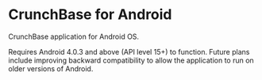 CrunchBase for Android
======================

CrunchBase application for Android OS.

Requires Android 4.0.3 and above (API level 15+) to function. Future plans include improving backward compatibility to allow the application to run on older versions of Android.
